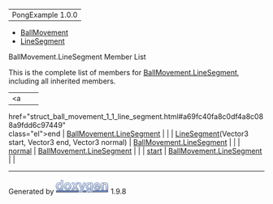 <div id="top">

<div id="titlearea">

<table data-cellspacing="0" data-cellpadding="0">
<colgroup>
<col style="width: 100%" />
</colgroup>
<tbody>
<tr id="projectrow" class="odd">
<td id="projectalign"><div id="projectname">
PongExample<span id="projectnumber"> 1.0.0</span>
</div></td>
</tr>
</tbody>
</table>

</div>

<div id="nav-path" class="navpath">

- <a href="class_ball_movement.html" class="el">BallMovement</a>
- <a href="struct_ball_movement_1_1_line_segment.html"
  class="el">LineSegment</a>

</div>

</div>

<div class="header">

<div class="headertitle">

<div class="title">

BallMovement.LineSegment Member List

</div>

</div>

</div>

<div class="contents">

This is the complete list of members for
<a href="struct_ball_movement_1_1_line_segment.html"
class="el">BallMovement.LineSegment</a>, including all inherited
members.

|                                                                                     |                                                      |     |
|-------------------------------------------------------------------------------------|------------------------------------------------------|-----|
| <a                                                                                  
 href="struct_ball_movement_1_1_line_segment.html#a69fc40fa8c0df4a8c088a9fdd6c97449"  
 class="el">end</a>                                                                   | <a href="struct_ball_movement_1_1_line_segment.html" 
                                                                                       class="el">BallMovement.LineSegment</a>               |     |
| <a                                                                                  
 href="struct_ball_movement_1_1_line_segment.html#ad2b567b007687d6235085bfb628f6fe8"  
 class="el">LineSegment</a>(Vector3 start, Vector3 end, Vector3 normal)               | <a href="struct_ball_movement_1_1_line_segment.html" 
                                                                                       class="el">BallMovement.LineSegment</a>               |     |
| <a                                                                                  
 href="struct_ball_movement_1_1_line_segment.html#a9c4654ac7f753bf2b97cad21ffc4c04c"  
 class="el">normal</a>                                                                | <a href="struct_ball_movement_1_1_line_segment.html" 
                                                                                       class="el">BallMovement.LineSegment</a>               |     |
| <a                                                                                  
 href="struct_ball_movement_1_1_line_segment.html#ab6925c20f22c7ed443f2a1710866c9e5"  
 class="el">start</a>                                                                 | <a href="struct_ball_movement_1_1_line_segment.html" 
                                                                                       class="el">BallMovement.LineSegment</a>               |     |

</div>

------------------------------------------------------------------------

<span class="small">Generated
by [<img src="doxygen.svg" class="footer" width="104" height="31"
alt="doxygen" />](https://www.doxygen.org/index.html) 1.9.8</span>
